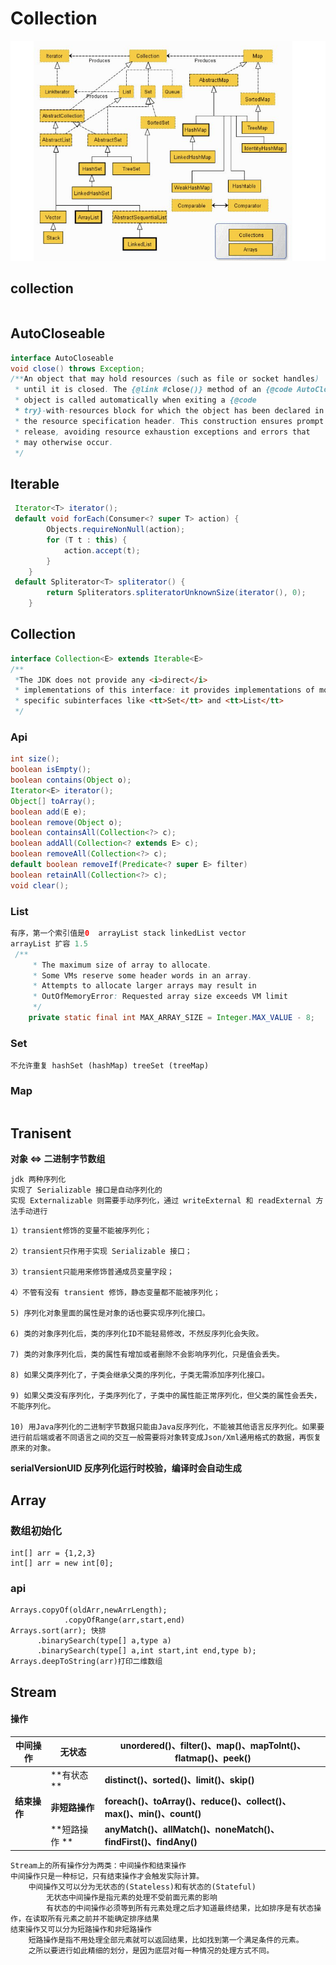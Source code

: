 # Collection

![iterator](../picture-md/iterator.png)

## collection

```

```



## AutoCloseable

```java
interface AutoCloseable
void close() throws Exception;
/**An object that may hold resources (such as file or socket handles)
 * until it is closed. The {@link #close()} method of an {@code AutoCloseable}
 * object is called automatically when exiting a {@code
 * try}-with-resources block for which the object has been declared in
 * the resource specification header. This construction ensures prompt
 * release, avoiding resource exhaustion exceptions and errors that
 * may otherwise occur.
 */
```

## Iterable

```java
 Iterator<T> iterator();
 default void forEach(Consumer<? super T> action) {
        Objects.requireNonNull(action);
        for (T t : this) {
            action.accept(t);
        }
    }
 default Spliterator<T> spliterator() {
        return Spliterators.spliteratorUnknownSize(iterator(), 0);
    }
```

## Collection

```java
interface Collection<E> extends Iterable<E>
/**
 *The JDK does not provide any <i>direct</i>
 * implementations of this interface: it provides implementations of more
 * specific subinterfaces like <tt>Set</tt> and <tt>List</tt>
 */
```

### Api

```java
int size();
boolean isEmpty();
boolean contains(Object o);
Iterator<E> iterator();
Object[] toArray();
boolean add(E e);
boolean remove(Object o);
boolean containsAll(Collection<?> c);
boolean addAll(Collection<? extends E> c);
boolean removeAll(Collection<?> c);
default boolean removeIf(Predicate<? super E> filter) 
boolean retainAll(Collection<?> c);
void clear();
```

### List

```java
有序，第一个索引值是0  arrayList stack linkedList vector
arrayList 扩容 1.5
 /**
     * The maximum size of array to allocate.
     * Some VMs reserve some header words in an array.
     * Attempts to allocate larger arrays may result in
     * OutOfMemoryError: Requested array size exceeds VM limit
     */
    private static final int MAX_ARRAY_SIZE = Integer.MAX_VALUE - 8;
```

### Set

```
不允许重复 hashSet (hashMap) treeSet (treeMap)
```

### Map

```

```



## Tranisent

**对象 <=> 二进制字节数组**

```
jdk 两种序列化
实现了 Serializable 接口是自动序列化的
实现 Externalizable 则需要手动序列化，通过 writeExternal 和 readExternal 方法手动进行
```

```
1）transient修饰的变量不能被序列化；

2）transient只作用于实现 Serializable 接口；

3）transient只能用来修饰普通成员变量字段；

4）不管有没有 transient 修饰，静态变量都不能被序列化；

5) 序列化对象里面的属性是对象的话也要实现序列化接口。

6) 类的对象序列化后，类的序列化ID不能轻易修改，不然反序列化会失败。

7) 类的对象序列化后，类的属性有增加或者删除不会影响序列化，只是值会丢失。

8) 如果父类序列化了，子类会继承父类的序列化，子类无需添加序列化接口。

9) 如果父类没有序列化，子类序列化了，子类中的属性能正常序列化，但父类的属性会丢失，不能序列化。

10) 用Java序列化的二进制字节数据只能由Java反序列化，不能被其他语言反序列化。如果要进行前后端或者不同语言之间的交互一般需要将对象转变成Json/Xml通用格式的数据，再恢复原来的对象。
```

**serialVersionUID 反序列化运行时校验，编译时会自动生成**

## Array

### 数组初始化

```
int[] arr = {1,2,3}
int[] arr = new int[0];
```

### api

```
Arrays.copyOf(oldArr,newArrLength);
			.copyOfRange(arr,start,end)
Arrays.sort(arr); 快排
      .binarySearch(type[] a,type a)
      .binarySearch(type[] a,int start,int end,type b);
Arrays.deepToString(arr)打印二维数组
```

## Stream

#### 操作

| 中间操作     | 无状态         | unordered()、filter()、map()、mapToInt()、flatmap()、peek()  |
| ------------ | -------------- | ------------------------------------------------------------ |
|              | **有状态 **    | **distinct()、sorted()、limit()、skip()**                    |
| **结束操作** | **非短路操作** | **foreach()、toArray()、reduce()、collect()、max()、min()、count()** |
|              | **短路操作 **  | **anyMatch()、allMatch()、noneMatch()、findFirst()、findAny()** |

```
Stream上的所有操作分为两类：中间操作和结束操作
中间操作只是一种标记，只有结束操作才会触发实际计算。
	中间操作又可以分为无状态的(Stateless)和有状态的(Stateful)
		无状态中间操作是指元素的处理不受前面元素的影响
		有状态的中间操作必须等到所有元素处理之后才知道最终结果，比如排序是有状态操作，在读取所有元素之前并不能确定排序结果
结束操作又可以分为短路操作和非短路操作
	短路操作是指不用处理全部元素就可以返回结果，比如找到第一个满足条件的元素。
	之所以要进行如此精细的划分，是因为底层对每一种情况的处理方式不同。
```

